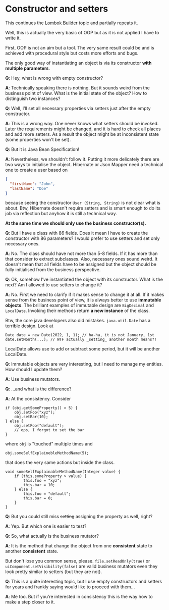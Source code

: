 # Constructor and setters

This continues the [Lombok Builder](../lombok-builder) topic and partially repeats it.

Well, this is actually the very basic of OOP but as it is not applied I have to write it.

First, OOP is not an aim but a tool. The very same result could be and is achieved with procedural style but costs more
efforts and bugs.

The only good way of instantiating an object is via its constructor **with multiple parameters**.

**Q**: Hey, what is wrong with empty constructor?

**A**: Technically speaking there is nothing. But it sounds weird from the business point of view. What is the initial
state of the object? How to distinguish two instances?

**Q**: Well, I’ll set all necessary properties via setters just after the empty constructor.

**A**: This is a wrong way. One never knows what setters should be invoked. Later the requirements might be changed, and
it is hard to check all places and add more setters. As a result the object might be at inconsistent state (some
properties won't be set).

**Q**: But it is Java Bean Specification!

**A**: Nevertheless, we shouldn't follow it. Putting it more delicately there are two ways to initialise the object.
Hibernate or Json Mapper need a technical one to create a user based on

```json
{
  "firstName": "John",
  "lastName": "Doe"
}
```

because seeing the constructor `User (String, String)` is not clear what is about. Btw, Hibernate doesn't require
setters and is smart enough to do its job via reflection but anyhow it is still a technical way.

**At the same time we should only use the business constructor(s).**

**Q**: But I have a class with 86 fields. Does it mean I have to create the constructor with 86 parameters? I would
prefer to use setters and set only necessary ones.

**A**: No. The class should have not more than 5-8 fields. If it has more than that consider to extract subclasses.
Also,
necessary ones sound weird. It doesn't mean that all fields have to be assigned but the object should be fully
initialised from the business perspective.

**Q**: Ok, somehow I’ve instantiated the object with its constructor. What is the next? Am I allowed to use setters to
change it?

**A**: No. First we need to clarify if it makes sense to change it at all. If it makes sense from the business point of
view, it is always better to use **immutable objects**. The brilliant examples of immutable design are `BigDecimal`
and `LocalDate`. Invoking their methods return **a new instance** of the class.

Btw, the core java developers also did mistakes. `java.util.Date` has a terrible design. Look at

```
Date date = new Date(2022, 1, 1); // ha-ha, it is not January, 1st
date.setMonth(...); // WTF actually _setting_ another month means?!
```

LocalDate allows use to add or subtract some period, but it will be another LocalDate.

**Q**: Immutable objects are very interesting, but I need to manage my entities. How should I update them?

**A**: Use business mutators.

**Q**: ...and what is the difference?

**A**: At the consistency. Consider

```
if (obj.getSomeProperty() > 5) {
    obj.setFoo("xyz");
    obj.setBar(10);
} else {
    obj.setFoo("default");
    // ops, I forgot to set the bar
}
```

where `obj` is "touched" multiple times and

```
obj.someSelfExplainebleMethodName(5);
```

that does the very same actions but inside the class.

```
void someSelfExplainableMethodName(Integer value) {
    if (this.someProperty > value) {
        this.foo = "xyz";
        this.bar = 10;
    } else {
        this.foo = "default";
        this.bar = 0;
    }
}
```

**Q**: But you could still miss ~~setting~~ assigning the property as well, right?

**A**: Yep. But which one is easier to test?

**Q**: So, what actually is the business mutator?

**A**: It is the method that change the object from one **consistent** state to another **consistent** state.

But don't lose you common sense, please. `file.setReadOnly(true)` or `uiComponent.setVisibility(false)` are valid
business mutators even they look pretty similar to setters (but they are not).

**Q**: This is a quite interesting topic, but I use empty constructors and setters for years and frankly saying would
like to proceed with them...

**A**: Me too. But if you’re interested in consistency this is the way how to make a step closer to it.
